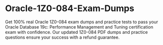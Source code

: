 # Oracle-1Z0-084-Exam-Dumps
Get 100% real Oracle 1Z0-084 exam dumps and practice tests to pass your Oracle Database 19c: Performance Management and Tuning certification exam with confidence. Our updated 1Z0-084 PDF dumps and practice questions ensure your success with a refund guarantee.
